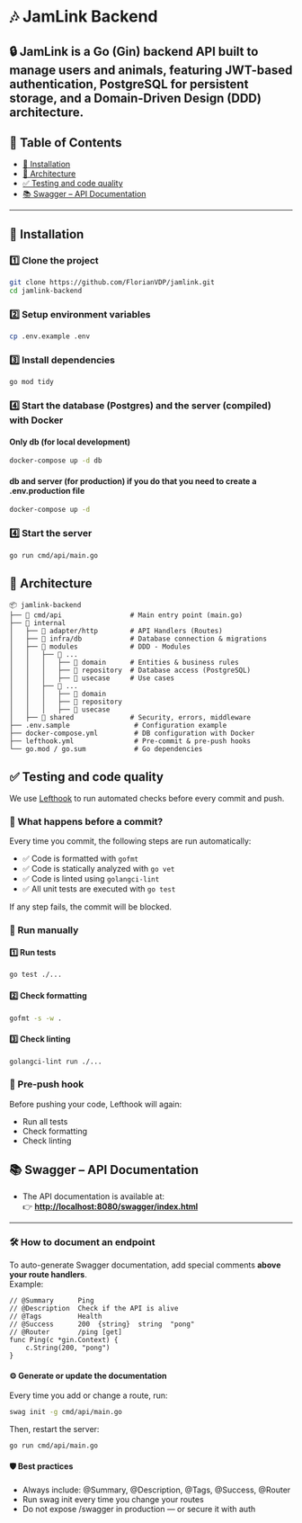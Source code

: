 # 🎶 JamLink Backend

🔒 JamLink is a Go (Gin) backend API built to manage users and animals, featuring JWT-based authentication, PostgreSQL for persistent storage, and a Domain-Driven Design (DDD) architecture.
---
## 📌 Table of Contents
- [🚀 Installation](#-installation)
- [📂 Architecture](#-architecture)
- [✅ Testing and code quality](#-testing-and-code-quality)
- [📚 Swagger – API Documentation](#-swagger--api-Documentation)
---

## 🚀 Installation

### 1️⃣ **Clone the project**
```sh
git clone https://github.com/FlorianVDP/jamlink.git
cd jamlink-backend
```
### 2️⃣ Setup environment variables
```sh
cp .env.example .env
```
### 3️⃣ Install dependencies
```sh
go mod tidy
```
### 4️⃣ Start the database (Postgres) and the server (compiled) with Docker
#### Only db (for local development)
```sh
docker-compose up -d db
```
#### db and server (for production) if you do that you need to create a .env.production file
```sh
docker-compose up -d
```
### 4️⃣ Start the server
```sh
go run cmd/api/main.go
```
## 📂 Architecture
```
📦 jamlink-backend
├── 📁 cmd/api                 # Main entry point (main.go)
├── 📁 internal
│   ├── 📁 adapter/http        # API Handlers (Routes)
│   ├── 📁 infra/db            # Database connection & migrations
│   ├── 📁 modules             # DDD - Modules
│   │   ├── 📁 ...
│   │   │   ├── 📁 domain      # Entities & business rules
│   │   │   ├── 📁 repository  # Database access (PostgreSQL)
│   │   │   ├── 📁 usecase     # Use cases
│   │   ├── 📁 ...
│   │   │   ├── 📁 domain
│   │   │   ├── 📁 repository
│   │   │   ├── 📁 usecase
│   ├── 📁 shared              # Security, errors, middleware
├── .env.sample                # Configuration example
├── docker-compose.yml         # DB configuration with Docker
├── lefthook.yml               # Pre-commit & pre-push hooks
└── go.mod / go.sum            # Go dependencies
```
## ✅ Testing and code quality
We use [Lefthook](https://github.com/evilmartians/lefthook) to run automated checks before every commit and push.

### 🔁 What happens before a commit?

Every time you commit, the following steps are run automatically:

- ✅ Code is formatted with `gofmt`
- ✅ Code is statically analyzed with `go vet`
- ✅ Code is linted using `golangci-lint`
- ✅ All unit tests are executed with `go test`

If any step fails, the commit will be blocked.

### 🧪 Run manually
#### 1️⃣ **Run tests**
```sh
go test ./...
```
#### 2️⃣ **Check formatting**
```sh
gofmt -s -w .
```
#### 3️⃣ **Check linting**
```sh
golangci-lint run ./...
```

### 🚀 Pre-push hook
Before pushing your code, Lefthook will again:
- Run all tests
- Check formatting
- Check linting

## 📚 Swagger – API Documentation

- The API documentation is available at:  
  👉 **[http://localhost:8080/swagger/index.html](http://localhost:8080/swagger/index.html)**

---

### 🛠️ How to document an endpoint

To auto-generate Swagger documentation, add special comments **above your route handlers**.  
Example:

```
// @Summary      Ping
// @Description  Check if the API is alive
// @Tags         Health
// @Success      200  {string}  string  "pong"
// @Router       /ping [get]
func Ping(c *gin.Context) {
    c.String(200, "pong")
}
```
#### ⚙️ Generate or update the documentation
Every time you add or change a route, run:
```sh
swag init -g cmd/api/main.go
```
Then, restart the server:
```sh
go run cmd/api/main.go
```
#### 🛡️ Best practices
- Always include: @Summary, @Description, @Tags, @Success, @Router
- Run swag init every time you change your routes
- Do not expose /swagger in production — or secure it with auth